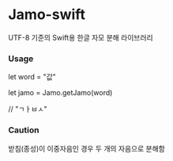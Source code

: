 # Jamo-swift
UTF-8 기준의 Swift용 한글 자모 분해 라이브러리

### Usage
let word = "값"

let jamo = Jamo.getJamo(word) 

// "ㄱㅏㅂㅅ"

### Caution
받침(종성)이 이중자음인 경우 두 개의 자음으로 분해함
